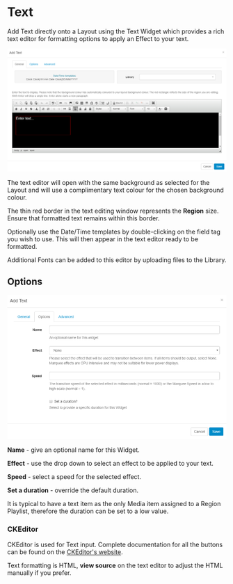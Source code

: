 <!--toc=widgets-->

# Text

Add Text directly onto a Layout using the Text Widget which provides a rich text editor for formatting options to apply an Effect to your text.

![Add Text](img/media_text_add.png)

The text editor will open with the same background as selected for the Layout and will use a complimentary text colour for the chosen background colour.

The thin red border in the text editing window represents the **Region** size. Ensure that formatted text remains within this border.

Optionally use the Date/Time templates by double-clicking on the field tag you wish to use. This will then appear in the text editor ready to be formatted.

<tip>

Additional Fonts can be added to this editor by uploading files to the Library.

</tip>

## Options

![Text Options](img/media_text_options.png)

**Name** - give an optional name for this Widget.

**Effect** - use the drop down to select an effect to be applied to your text.

**Speed** -  select a speed for the selected effect.

**Set a duration** - override the default duration.

<tip>

It is typical to have a text item as the only Media item assigned to a Region Playlist, therefore the duration can be set to a low value.

</tip>

### CKEditor

CKEditor is used for Text input. Complete documentation for all the buttons can be found on the [CKEditor's website](http://docs.cksource.com/CKEditor_3.x/Users_Guide).

<tip>

Text formatting is HTML, **view source** on the text editor to adjust the HTML manually if you prefer.

</tip>